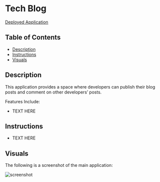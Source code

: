 # Tech Blog

[Deployed Application](#)

## Table of Contents
- [Description](#description)
- [Instructions](#instructions)
- [Visuals](#visuals)

## Description 
This application provides a space where developers can publish their blog posts and comment on other developers’ posts.

Features Include:
- TEXT HERE

## Instructions
- TEXT HERE

## Visuals 

The following is a screenshot of the main application:

![screenshot](#)